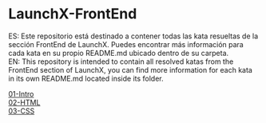# LaunchX-FrontEnd

ES: Este repositorio está destinado a contener todas las kata resueltas de la sección FrontEnd de LaunchX. Puedes encontrar más información para cada kata en su propio README.md ubicado dentro de su carpeta.<br>
EN: This repository is intended to contain all resolved katas from the FrontEnd section of LaunchX, you can find more information for each kata in its own README.md located inside its folder.

[01-Intro](https://github.com/MarioMog/LaunchX-FrontEnd/tree/main/01-Intro)<br> 
[02-HTML](https://github.com/MarioMog/LaunchX-FrontEnd/tree/main/02-HTML)<br> 
[03-CSS](https://github.com/MarioMog/LaunchX-FrontEnd/tree/main/03-CSS)<br> 


